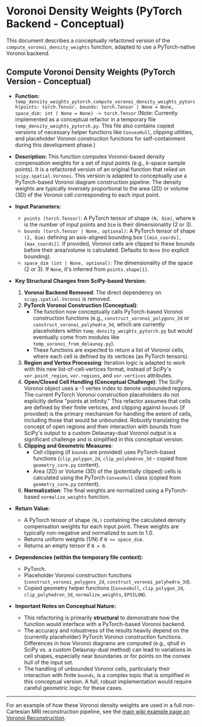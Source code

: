 # Voronoi Density Weights (PyTorch Backend - Conceptual)

This document describes a conceptually refactored version of the `compute_voronoi_density_weights` function, adapted to use a PyTorch-native Voronoi backend.

## Compute Voronoi Density Weights (PyTorch Version - Conceptual)

-   **Function:** `temp_density_weights_pytorch.compute_voronoi_density_weights_pytorch(points: torch.Tensor, bounds: torch.Tensor | None = None, space_dim: int | None = None) -> torch.Tensor`
    (Note: Currently implemented as a conceptual refactor in a temporary file `temp_density_weights_pytorch.py`. This file also contains copied versions of necessary helper functions like `ConvexHull`, clipping utilities, and placeholder Voronoi construction functions for self-containment during this development phase.)

-   **Description:** This function computes Voronoi-based density compensation weights for a set of input points (e.g., k-space sample points). It is a refactored version of an original function that relied on `scipy.spatial.Voronoi`. This version is adapted to conceptually use a PyTorch-based Voronoi diagram construction pipeline. The density weights are typically inversely proportional to the area (2D) or volume (3D) of the Voronoi cell corresponding to each input point.

-   **Input Parameters:**
    -   `points (torch.Tensor)`: A PyTorch tensor of shape `(N, Dim)`, where `N` is the number of input points and `Dim` is their dimensionality (2 or 3).
    -   `bounds (torch.Tensor | None, optional)`: A PyTorch tensor of shape `(2, Dim)` defining an axis-aligned bounding box `[[min_coords], [max_coords]]`. If provided, Voronoi cells are clipped to these bounds before their area/volume is calculated. Defaults to `None` (no explicit bounding).
    -   `space_dim (int | None, optional)`: The dimensionality of the space (2 or 3). If `None`, it's inferred from `points.shape[1]`.

-   **Key Structural Changes from SciPy-based Version:**
    1.  **Voronoi Backend Removed**: The direct dependency on `scipy.spatial.Voronoi` is removed.
    2.  **PyTorch Voronoi Construction (Conceptual)**:
        -   The function now conceptually calls PyTorch-based Voronoi construction functions (e.g., `construct_voronoi_polygons_2d` or `construct_voronoi_polyhedra_3d`, which are currently placeholders within `temp_density_weights_pytorch.py` but would eventually come from modules like `temp_voronoi_from_delaunay.py`).
        -   These functions are expected to return a list of Voronoi cells, where each cell is defined by its vertices (as PyTorch tensors).
    3.  **Region and Vertex Processing**: Iteration logic is adapted to work with this new list-of-cell-vertices format, instead of SciPy's `vor.point_region`, `vor.regions`, and `vor.vertices` attributes.
    4.  **Open/Closed Cell Handling (Conceptual Challenge)**: The SciPy Voronoi object uses a -1 vertex index to denote unbounded regions. The current PyTorch Voronoi construction placeholders do not explicitly define "points at infinity." This refactor assumes that cells are defined by their finite vertices, and clipping against `bounds` (if provided) is the primary mechanism for handling the extent of cells, including those that would be unbounded. Robustly translating the concept of open regions and their interaction with bounds from SciPy's output to a custom Delaunay-dual Voronoi output is a significant challenge and is simplified in this conceptual version.
    5.  **Clipping and Geometric Measures**:
        -   Cell clipping (if `bounds` are provided) uses PyTorch-based functions (`clip_polygon_2d`, `clip_polyhedron_3d` - copied from `geometry_core.py` content).
        -   Area (2D) or Volume (3D) of the (potentially clipped) cells is calculated using the PyTorch `ConvexHull` class (copied from `geometry_core.py` content).
    6.  **Normalization**: The final weights are normalized using a PyTorch-based `normalize_weights` function.

-   **Return Value:**
    -   A PyTorch tensor of shape `(N,)` containing the calculated density compensation weights for each input point. These weights are typically non-negative and normalized to sum to 1.0.
    -   Returns uniform weights (1/N) if `N <= space_dim`.
    -   Returns an empty tensor if `N = 0`.

-   **Dependencies (within the temporary file context):**
    -   PyTorch.
    -   Placeholder Voronoi construction functions (`construct_voronoi_polygons_2d`, `construct_voronoi_polyhedra_3d`).
    -   Copied geometry helper functions (`ConvexHull`, `clip_polygon_2d`, `clip_polyhedron_3d`, `normalize_weights`, `EPSILON`).

-   **Important Notes on Conceptual Nature:**
    -   This refactoring is primarily **structural** to demonstrate how the function would interface with a PyTorch-based Voronoi backend.
    -   The accuracy and robustness of the results heavily depend on the (currently placeholder) PyTorch Voronoi construction functions. Differences in how Voronoi diagrams are computed (e.g., qhull in SciPy vs. a custom Delaunay-dual method) can lead to variations in cell shapes, especially near boundaries or for points on the convex hull of the input set.
    -   The handling of unbounded Voronoi cells, particularly their interaction with finite `bounds`, is a complex topic that is simplified in this conceptual version. A full, robust implementation would require careful geometric logic for these cases.

---
For an example of how these Voronoi density weights are used in a full non-Cartesian MRI reconstruction pipeline, see the [main wiki example page on Voronoi Reconstruction](../../../wiki/VoronoiReconstructionExample.md).

